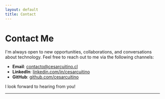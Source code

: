 ```yaml
---
layout: default
title: Contact
---
```


# Contact Me

I'm always open to new opportunities, collaborations, and conversations about technology. Feel free to reach out to me via the following channels:

- **Email**: [contacto@cesarcuitino.cl](mailto:contacto@cesarcuitino.cl)
- **LinkedIn**: [linkedin.com/in/cesarcuitino](https://www.linkedin.com/in/cesarcuitino)
- **GitHub**: [github.com/cesarcuitino](https://github.com/cesarcuitino)

I look forward to hearing from you!

---

